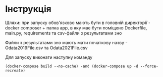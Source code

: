 # Інструкція

Шляхи: при запуску обов'язково мають бути в головній директорії - docker composer + папка app,
в яку має бути поміщено Dockerfile, main.py, requirements та csv-файли з результатами зно

Файли з результатами зно мають мати початкову назву - Odata2019File.csv та Odata2021File.csv

Для запуску виконати наступну команду

```bach
(docker-compose build --no-cache) -and (docker-compose up -d --force-recreate)
```
